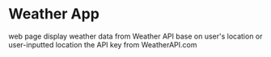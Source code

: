 # Weather App
web page display weather data from Weather API base on user's location or user-inputted location
the API key from WeatherAPI.com
